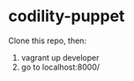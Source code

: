 codility-puppet
===============

Clone this repo, then:

1. vagrant up developer
2. go to localhost:8000/
